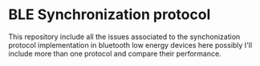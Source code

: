 # BLE Synchronization protocol

This repository include all the issues associated to the synchonization protocol implementation in bluetooth low energy devices here possibly I'll include more than one protocol and compare their performance. 
